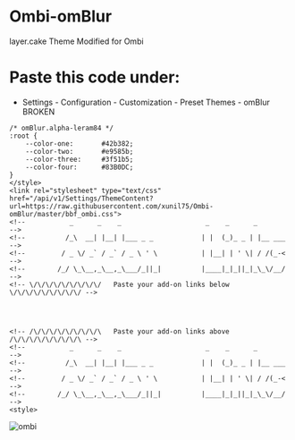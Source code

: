 # Ombi-omBlur
layer.cake Theme Modified for Ombi

# Paste this code under:

* Settings - Configuration - Customization - Preset Themes - omBlur BROKEN

```
/* omBlur.alpha-leram84 */
:root {
    --color-one:       #42b382;
    --color-two:       #e9585b;
    --color-three:     #3f51b5;
    --color-four:      #83B0DC;
}
</style>
<link rel="stylesheet" type="text/css" href="/api/v1/Settings/ThemeContent?url=https://raw.githubusercontent.com/xunil75/Ombi-omBlur/master/bbf_ombi.css">
<!--           _      _    _                     _    _      _               -->
<!--          /_\  __| |__| |___ _ _            | |  (_)_ _ | |__ ___        -->
<!--         / _ \/ _` / _` / _ \ ' \           | |__| | ' \| / /(_-<        -->
<!--        /_/ \_\__,_\__,_\___/_||_|          |____|_|_||_|_\_\/__/        -->
<!-- \/\/\/\/\/\/\/\/\/   Paste your add-on links below   \/\/\/\/\/\/\/\/\/ -->




<!-- /\/\/\/\/\/\/\/\/\   Paste your add-on links above   /\/\/\/\/\/\/\/\/\ -->
<!--           _      _    _                     _    _      _               -->
<!--          /_\  __| |__| |___ _ _            | |  (_)_ _ | |__ ___        -->
<!--         / _ \/ _` / _` / _ \ ' \           | |__| | ' \| / /(_-<        -->
<!--        /_/ \_\__,_\__,_\___/_||_|          |____|_|_||_|_\_\/__/        -->
<style>

```

![ombi](https://user-images.githubusercontent.com/32961904/48979441-16fc8a80-f0bb-11e8-8adb-038e43e89711.jpg)
